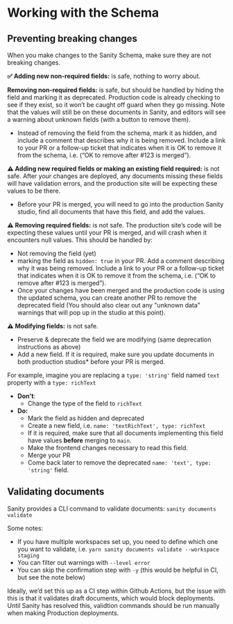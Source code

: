 # Working with the Schema

## Preventing breaking changes

When you make changes to the Sanity Schema, make sure they are not breaking changes.

**✅ Adding new non-required fields:** is safe, nothing to worry about.

**Removing non-required fields:** is safe, but should be handled by hiding the field and marking it as deprecated. Production code is already checking to see if they exist, so it won’t be caught off guard when they go missing. Note that the values will still be on these documents in Sanity, and editors will see a warning about unknown fields (with a button to remove them).

- Instead of removing the field from the schema, mark it as hidden, and include a comment that describes why it is being removed. Include a link to your PR or a follow-up ticket that indicates when it is OK to remove it from the schema, i.e. (“OK to remove after #123 is merged”).

**⚠️ Adding new required fields or making an existing field required:** is not safe. After your changes are deployed, any documents missing these fields will have validation errors, and the production site will be expecting these values to be there.

- Before your PR is merged, you will need to go into the production Sanity studio, find all documents that have this field, and add the values.

**⚠️ Removing required fields:** is not safe. The production site’s code will be expecting these values until your PR is merged, and will crash when it encounters null values. This should be handled by:

- Not removing the field (yet)
- marking the field as `hidden: true` in your PR. Add a comment describing why it was being removed. Include a link to your PR or a follow-up ticket that indicates when it is OK to remove it from the schema, i.e. (“OK to remove after #123 is merged”).
- Once your changes have been merged and the production code is using the updated schema, you can create another PR to remove the deprecated field (You should also clear out any "unknown data" warnings that will pop up in the studio at this point).

**⚠️ Modifying fields:** is not safe.

- Preserve & deprecate the field we are modifying (same deprecation instructions as above)
- Add a new field. If it is required, make sure you update documents in both production studios\* before your PR is merged.

For example, imagine you are replacing a `type: 'string'` field named `text` property with a `type: richText`

- **Don't**:
  - Change the type of the field to `richText`
- **Do:**
  - Mark the field as hidden and deprecated
  - Create a new field, i.e. `name: 'textRichText', type: richText`
  - If it is required, make sure that all documents implementing this field have values **before** merging to `main`.
  - Make the frontend changes necessary to read this field.
  - Merge your PR
  - Come back later to remove the deprecated `name: 'text', type: 'string'` field.

## Validating documents

Sanity provides a CLI command to validate documents: `sanity documents validate`

Some notes:

- If you have multiple workspaces set up, you need to define which one you want to validate, i.e. `yarn sanity documents validate --workspace staging`
- You can filter out warnings with `--level error`
- You can skip the confirmation step with `-y` (this would be helpful in CI, but see the note below)

Ideally, we’d set this up as a CI step within Github Actions, but the issue with this is that it validates draft documents, which would block deployments. Until Sanity has resolved this, validtion commands should be run manually when making Production deployments.
